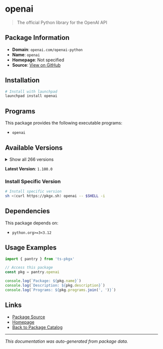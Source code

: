# openai

> The official Python library for the OpenAI API

## Package Information

- **Domain**: `openai.com/openai-python`
- **Name**: `openai`
- **Homepage**: Not specified
- **Source**: [View on GitHub](https://github.com/pkgxdev/pantry/tree/main/projects/openai.com/openai-python/package.yml)

## Installation

```bash
# Install with launchpad
launchpad install openai
```

## Programs

This package provides the following executable programs:

- `openai`

## Available Versions

<details>
<summary>Show all 266 versions</summary>

- `1.100.0`, `1.99.9`, `1.99.8`, `1.99.7`, `1.99.6`
- `1.99.5`, `1.99.4`, `1.99.3`, `1.99.2`, `1.99.1`
- `1.99.0`, `1.98.0`, `1.97.2`, `1.97.1`, `1.97.0`
- `1.96.1`, `1.96.0`, `1.95.1`, `1.95.0`, `1.94.0`
- `1.93.3`, `1.93.2`, `1.93.1`, `1.93.0`, `1.92.3`
- `1.92.2`, `1.92.1`, `1.92.0`, `1.91.0`, `1.90.0`
- `1.89.0`, `1.88.0`, `1.87.0`, `1.86.0`, `1.85.0`
- `1.84.0`, `1.83.0`, `1.82.1`, `1.82.0`, `1.81.0`
- `1.80.0`, `1.79.0`, `1.78.1`, `1.78.0`, `1.77.0`
- `1.76.2`, `1.76.1`, `1.76.0`, `1.75.0`, `1.74.1`
- `1.74.0`, `1.73.0`, `1.72.0`, `1.71.0`, `1.70.0`
- `1.69.0`, `1.68.2`, `1.68.1`, `1.68.0`, `1.67.0`
- `1.66.5`, `1.66.4`, `1.66.3`, `1.66.2`, `1.66.1`
- `1.66.0`, `1.65.5`, `1.65.4`, `1.65.3`, `1.65.2`
- `1.65.1`, `1.65.0`, `1.64.0`, `1.63.2`, `1.63.1`
- `1.63.0`, `1.62.0`, `1.61.1`, `1.61.0`, `1.60.2`
- `1.60.1`, `1.60.0`, `1.59.9`, `1.59.8`, `1.59.7`
- `1.59.6`, `1.59.5`, `1.59.4`, `1.59.3`, `1.59.2`
- `1.59.1`, `1.59.0`, `1.58.1`, `1.58.0`, `1.57.4`
- `1.57.3`, `1.57.2`, `1.57.1`, `1.57.0`, `1.56.2`
- `1.56.1`, `1.56.0`, `1.55.3`, `1.55.2`, `1.55.1`
- `1.55.0`, `1.54.5`, `1.54.4`, `1.54.3`, `1.54.2`
- `1.54.1`, `1.54.0`, `1.53.1`, `1.53.0`, `1.52.2`
- `1.52.1`, `1.52.0`, `1.51.2`, `1.51.1`, `1.51.0`
- `1.50.2`, `1.50.1`, `1.50.0`, `1.49.0`, `1.48.0`
- `1.47.1`, `1.47.0`, `1.46.1`, `1.46.0`, `1.45.1`
- `1.45.0`, `1.44.1`, `1.44.0`, `1.43.1`, `1.43.0`
- `1.42.0`, `1.41.1`, `1.41.0`, `1.40.8`, `1.40.7`
- `1.40.6`, `1.40.5`, `1.40.4`, `1.40.3`, `1.40.2`
- `1.40.1`, `1.40.0`, `1.39.0`, `1.38.0`, `1.37.2`
- `1.37.1`, `1.37.0`, `1.36.1`, `1.36.0`, `1.35.15`
- `1.35.14`, `1.35.13`, `1.35.12`, `1.35.11`, `1.35.10`
- `1.35.9`, `1.35.8`, `1.35.7`, `1.35.6`, `1.35.5`
- `1.35.4`, `1.35.3`, `1.35.2`, `1.35.1`, `1.35.0`
- `1.34.0`, `1.33.0`, `1.32.1`, `1.32.0`, `1.31.2`
- `1.31.1`, `1.31.0`, `1.30.5`, `1.30.4`, `1.30.3`
- `1.30.2`, `1.30.1`, `1.30.0`, `1.29.0`, `1.28.2`
- `1.28.1`, `1.28.0`, `1.27.0`, `1.26.0`, `1.25.2`
- `1.25.1`, `1.25.0`, `1.24.1`, `1.24.0`, `1.23.6`
- `1.23.5`, `1.23.4`, `1.23.3`, `1.23.2`, `1.23.1`
- `1.23.0`, `1.22.0`, `1.21.2`, `1.21.1`, `1.21.0`
- `1.20.0`, `1.19.0`, `1.18.0`, `1.17.1`, `1.17.0`
- `1.16.2`, `1.16.1`, `1.16.0`, `1.15.0`, `1.14.3`
- `1.14.2`, `1.14.1`, `1.14.0`, `1.13.4`, `1.13.3`
- `1.13.2`, `1.13.1`, `1.13.0`, `1.12.0`, `1.11.1`
- `1.11.0`, `1.10.0`, `1.9.0`, `1.8.0`, `1.7.2`
- `1.7.1`, `1.7.0`, `1.6.1`, `1.6.0`, `1.5.0`
- `1.4.0`, `1.3.9`, `1.3.8`, `1.3.7`, `1.3.6`
- `1.3.5`, `1.3.4`, `1.3.3`, `1.3.2`, `1.3.1`
- `1.3.0`, `1.2.4`, `1.2.3`, `1.2.2`, `1.2.1`
- `1.2.0`, `1.1.2`, `1.1.0`, `1.0.1`, `1.0.0`
- `0.28.1`, `0.28.0`, `0.27.10`, `0.27.9`, `0.27.8`
- `0.27.7`, `0.27.6`, `0.27.5`, `0.27.4`, `0.27.3`
- `0.27.2`

</details>

**Latest Version**: `1.100.0`

### Install Specific Version

```bash
# Install specific version
sh <(curl https://pkgx.sh) openai -- $SHELL -i
```

## Dependencies

This package depends on:

- `python.org>=3<3.12`

## Usage Examples

```typescript
import { pantry } from 'ts-pkgx'

// Access this package
const pkg = pantry.openai

console.log(`Package: ${pkg.name}`)
console.log(`Description: ${pkg.description}`)
console.log(`Programs: ${pkg.programs.join(', ')}`)
```

## Links

- [Package Source](https://github.com/pkgxdev/pantry/tree/main/projects/openai.com/openai-python/package.yml)
- [Homepage](#)
- [Back to Package Catalog](../../../package-catalog.md)

---

*This documentation was auto-generated from package data.*
